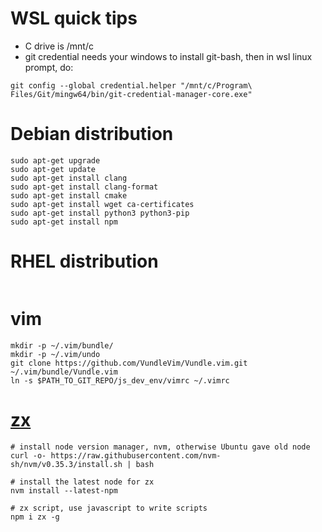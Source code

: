 
# WSL quick tips

- C drive is /mnt/c
- git credential needs your windows to install git-bash, then in wsl linux prompt, do:

```
git config --global credential.helper "/mnt/c/Program\ Files/Git/mingw64/bin/git-credential-manager-core.exe"
```

# Debian distribution

```
sudo apt-get upgrade
sudo apt-get update
sudo apt-get install clang
sudo apt-get install clang-format
sudo apt-get install cmake
sudo apt-get install wget ca-certificates
sudo apt-get install python3 python3-pip
sudo apt-get install npm
```

# RHEL distribution

```
```

# vim

```
mkdir -p ~/.vim/bundle/
mkdir -p ~/.vim/undo
git clone https://github.com/VundleVim/Vundle.vim.git ~/.vim/bundle/Vundle.vim
ln -s $PATH_TO_GIT_REPO/js_dev_env/vimrc ~/.vimrc
```

# [zx](https://github.com/google/zx)

```
# install node version manager, nvm, otherwise Ubuntu gave old node
curl -o- https://raw.githubusercontent.com/nvm-sh/nvm/v0.35.3/install.sh | bash

# install the latest node for zx
nvm install --latest-npm

# zx script, use javascript to write scripts
npm i zx -g
```